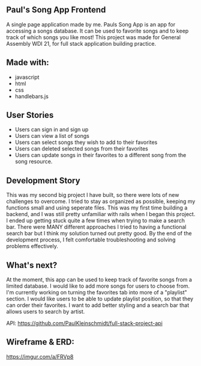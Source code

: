## Paul's Song App Frontend

A single page application made by me. Pauls Song App is an app for accessing a songs database. It can be used to favorite songs and to keep track of which songs you like most! This project was made for General Assembly WDI 21, for full stack application building practice.

## Made with:

- javascript
- html
- css
- handlebars.js

## User Stories

- Users can sign in and sign up
- Users can view a list of songs
- Users can select songs they wish to add to their favorites
- Users can deleted selected songs from their favorites
- Users can update songs in their favorites to a different song from the song resource.

## Development Story
This was my second big project I have built, so there were lots of new challenges to overcome. I tried to stay as organized as possible, keeping my functions small and using seperate files. This was my first time building a backend, and I was still pretty unfamiliar with rails when I began this project. I ended up getting stuck quite a few times when trying to make a search bar. There were MANY different approaches I tried to having a functional search bar but I think my solution turned out pretty good. By the end of the development process, I felt comfortable troubleshooting and solving problems effectively.


## What's next?

At the moment, this app can be used to keep track of favorite songs from a limited database. I would like to add more songs for users to choose from. I'm currently working on turning the favorites tab into more of a "playlist" section. I would like users to be able to update playlist position, so that they can order their favorites. I want to add better styling and a search bar that allows users to search by artist.



API:
https://github.com/PaulKleinschmidt/full-stack-project-api

## Wireframe & ERD:
https://imgur.com/a/FRVp8
